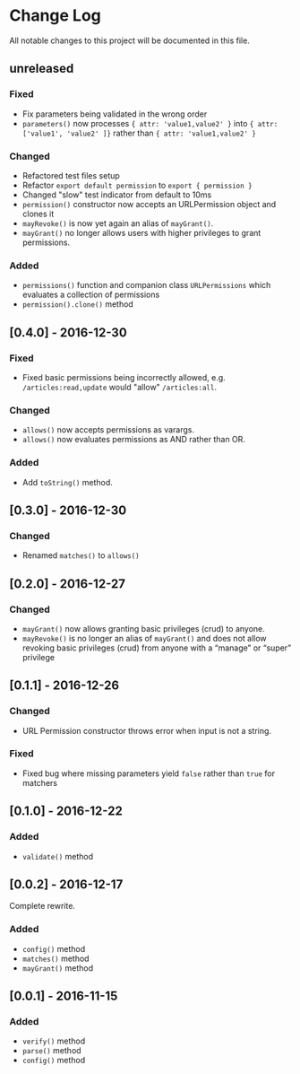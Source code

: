 # Change Log
All notable changes to this project will be documented in this file.

## unreleased
### Fixed
- Fix parameters being validated in the wrong order
- `parameters()` now processes `{ attr: 'value1,value2' }` into `{ attr: ['value1', 'value2' ]}` rather than `{ attr: 'value1,value2' }`

### Changed
- Refactored test files setup
- Refactor `export default permission` to `export { permission }`
- Changed "slow" test indicator from default to 10ms
- `permission()` constructor now accepts an URLPermission object and clones it
- `mayRevoke()` is now yet again an alias of `mayGrant()`.
- `mayGrant()` no longer allows users with higher privileges to grant permissions.

### Added
- `permissions()` function and companion class `URLPermissions` which evaluates a collection of permissions
- `permission().clone()` method

## [0.4.0] - 2016-12-30
### Fixed
- Fixed basic permissions being incorrectly allowed, e.g. `/articles:read,update` would "allow" `/articles:all`.

### Changed
- `allows()` now accepts permissions as varargs.
- `allows()` now evaluates permissions as AND rather than OR.

### Added
- Add `toString()` method.

## [0.3.0] - 2016-12-30
### Changed
- Renamed `matches()` to `allows()`

## [0.2.0] - 2016-12-27
### Changed
- `mayGrant()` now allows granting basic privileges (crud) to anyone.
- `mayRevoke()` is no longer an alias of `mayGrant()` and does not allow revoking basic privileges (crud) from anyone with a “manage” or “super” privilege

## [0.1.1] - 2016-12-26
### Changed
- URL Permission constructor throws error when input is not a string.

### Fixed
- Fixed bug where missing parameters yield `false` rather than `true` for matchers

## [0.1.0] - 2016-12-22
### Added
- `validate()` method

## [0.0.2] - 2016-12-17
Complete rewrite.

### Added
- `config()` method
- `matches()` method
- `mayGrant()` method

## [0.0.1] - 2016-11-15
### Added
- `verify()` method
- `parse()` method
- `config()` method
